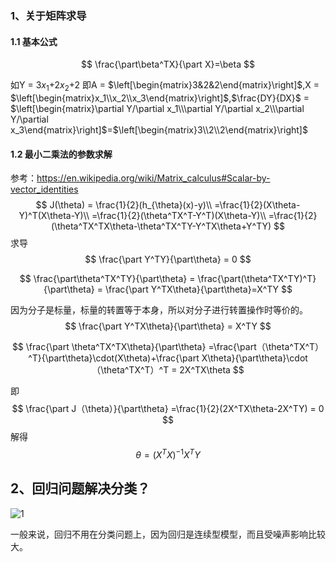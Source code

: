 ### 1、关于矩阵求导

#### 1.1 基本公式

$$
\frac{\part\beta^TX}{\part X}=\beta
$$

如Y = 3$x_1$+2$x_2$+2 即A = $\left[\begin{matrix}3&2&2\end{matrix}\right]$,X = $\left[\begin{matrix}x_1\\x_2\\x_3\end{matrix}\right]$,$\frac{DY}{DX}$ = $\left[\begin{matrix}\partial Y/\partial x_1\\\partial Y/\partial x_2\\\partial Y/\partial x_3\end{matrix}\right]$=$\left[\begin{matrix}3\\2\\2\end{matrix}\right]$

#### 1.2 最小二乘法的参数求解

参考：https://en.wikipedia.org/wiki/Matrix_calculus#Scalar-by-vector_identities
$$
J(\theta) = \frac{1}{2}(h_{\theta}(x)-y)\\
=\frac{1}{2}(X\theta-Y)^T(X\theta-Y)\\
=\frac{1}{2}(\theta^TX^T-Y^T)(X\theta-Y)\\
=\frac{1}{2}(\theta^TX^TX\theta-\theta^TX^TY-Y^TX\theta+Y^TY)
$$
求导
$$
\frac{\part Y^TY}{\part\theta} = 0
$$

$$
\frac{\part\theta^TX^TY}{\part\theta} = \frac{\part(\theta^TX^TY)^T}{\part\theta} = \frac{\part Y^TX\theta}{\part\theta}=X^TY
$$

因为分子是标量，标量的转置等于本身，所以对分子进行转置操作时等价的。
$$
\frac{\part Y^TX\theta}{\part\theta} = X^TY
$$

$$
\frac{\part \theta^TX^TX\theta}{\part\theta} =\frac{\part（\theta^TX^T）^T}{\part\theta}\cdot(X\theta)+\frac{\part X\theta}{\part\theta}\cdot（\theta^TX^T）^T = 2X^TX\theta
$$

即
$$
\frac{\part J（\theta）}{\part\theta} =\frac{1}{2}(2X^TX\theta-2X^TY) = 0
$$
解得
$$
\theta =(X^TX)^{-1}X^TY
$$

## 2、回归问题解决分类？



![1](https://github.com/Lanme/cs229/master/add_note/img/add_notes1_1.png)

一般来说，回归不用在分类问题上，因为回归是连续型模型，而且受噪声影响比较大。